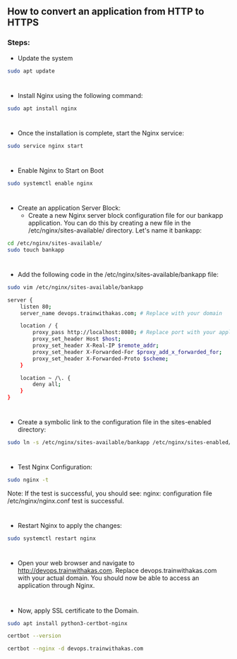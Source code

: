 ## How to convert an application from HTTP to HTTPS

### Steps:
- Update the system
```bash
sudo apt update
```
#
- Install Nginx using the following command:
```bash
sudo apt install nginx
```
#
- Once the installation is complete, start the Nginx service:
```bash
sudo service nginx start
```
#
- Enable Nginx to Start on Boot
```bash
sudo systemctl enable nginx
```
#
- Create an application Server Block:
  - Create a new Nginx server block configuration file for our bankapp application. You can do this by creating a new file in the /etc/nginx/sites-available/ directory. Let's name it bankapp: 
```bash
cd /etc/nginx/sites-available/
sudo touch bankapp
```
#
- Add the following code in the /etc/nginx/sites-available/bankapp file:
```bash
sudo vim /etc/nginx/sites-available/bankapp 
```
```bash
server {
    listen 80;
    server_name devops.trainwithakas.com; # Replace with your domain

    location / {
        proxy_pass http://localhost:8080; # Replace port with your application port
        proxy_set_header Host $host;
        proxy_set_header X-Real-IP $remote_addr;
        proxy_set_header X-Forwarded-For $proxy_add_x_forwarded_for;
        proxy_set_header X-Forwarded-Proto $scheme;
    }

    location ~ /\. {
        deny all;
    }
}
```
#
- Create a symbolic link to the configuration file in the sites-enabled directory:
```bash
sudo ln -s /etc/nginx/sites-available/bankapp /etc/nginx/sites-enabled/
```
#
- Test Nginx Configuration:
```bash
sudo nginx -t 
```
Note: If the test is successful, you should see: nginx: configuration file /etc/nginx/nginx.conf test is successful.
#
- Restart Nginx to apply the changes:
```bash
sudo systemctl restart nginx 
```
#
- Open your web browser and navigate to http://devops.trainwithakas.com. Replace devops.trainwithakas.com with your actual domain. You should now be able to access an application through Nginx.
#
- Now, apply SSL certificate to the Domain.
```bash
sudo apt install python3-certbot-nginx
```
```bash
certbot --version
```
```bash
certbot --nginx -d devops.trainwithakas.com
```
